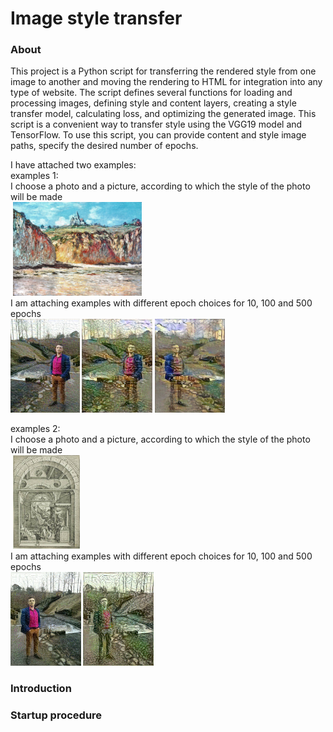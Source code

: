 # Image style transfer

### About
This project is a Python script for transferring the rendered style from one image to 
another and moving the rendering to HTML for integration into any type of website. 
The script defines several functions for loading and processing images, 
defining style and content layers, creating a style transfer model, calculating loss, 
and optimizing the generated image. This script is a convenient way to transfer style 
using the VGG19 model and TensorFlow. To use this script, you can provide content and 
style image paths, specify the desired number of epochs.

I have attached two examples:<br/>
examples 1:<br/>
I choose a photo and a picture, according to which the style of the photo will be made<br/>
<img src="images/my_photo.jpg" height="150" alt=""/>
<img src="images/style1.jpg" height="150" alt=""/><br/>
I am attaching examples with different epoch choices for 10, 100 and 500 epochs<br/>
<img src="images/style1_epoch_10.png" height="150" alt=""/> 
<img src="images/style1_epoch_100.png" height="150" alt=""/> 
<img src="images/style1_epoch_500.png" height="150" alt=""/>

examples 2:<br/>
I choose a photo and a picture, according to which the style of the photo will be made<br/>
<img src="images/my_photo.jpg" height="150" alt=""/>
<img src="images/style.jpg" height="150" alt=""/><br/>
I am attaching examples with different epoch choices for 10, 100 and 500 epochs<br/>
<img src="images/style_epoch_10.png" height="150" alt=""/>
<img src="images/style_epoch_100.png" height="150" alt=""/> 

### Introduction


### Startup procedure
